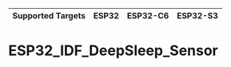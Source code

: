 | Supported Targets | ESP32 | ESP32-C6 | ESP32-S3 |
| ----------------- | ----- | -------- | -------- |

# ESP32_IDF_DeepSleep_Sensor

